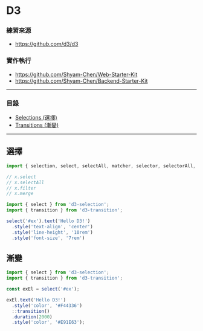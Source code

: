 # D3

### 練習來源
* https://github.com/d3/d3

### 實作執行
* https://github.com/Shyam-Chen/Web-Starter-Kit
* https://github.com/Shyam-Chen/Backend-Starter-Kit

***

### 目錄
* [Selections (選擇)](#選擇)
* [Transitions (漸變)](#漸變)

***

## 選擇

```js
import { selection, select, selectAll, matcher, selector, selectorAll, window } from 'd3-selection';

// x.select
// x.selectAll
// x.filter
// x.merge
```

```js
import { select } from 'd3-selection';
import { transition } from 'd3-transition';

select('#ex').text('Hello D3!')
  .style('text-align', 'center')
  .style('line-height', '10rem')
  .style('font-size', '7rem')
```

## 漸變

```js
import { select } from 'd3-selection';
import { transition } from 'd3-transition';

const exEl = select('#ex');

exEl.text('Hello D3!')
  .style('color', '#F44336')
  ::transition()
  .duration(2000)
  .style('color', '#E91E63');
```
